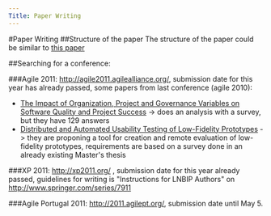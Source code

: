 ```yaml
---
Title: Paper Writing
---
```

#Paper Writing
##Structure of the paper
The structure of the paper could be similar to [this paper](/wiki/projects/bachelorsprojects/Agility/interestingpaper2)

##Searching for a conference: 

###Agile 2011: http://agile2011.agilealliance.org/, submission date for this year has already passed, some papers from last conference (agile 2010):

- [The Impact of Organization, Project and Governance Variables on Software Quality and Project Success](http://eprints.ecs.soton.ac.uk/21290/2/Governance_Survey_Analysis.pdf) -> does an analysis with a survey, but they have 129 answers
- [Distributed and Automated Usability Testing of Low-Fidelity Prototypes](http://ebe.cpsc.ucalgary.ca/uploads/Publications/loproto.pdf) -> they are proponing a tool for creation and remote evaluation of low-fidelity prototypes, requirements are based on a survey done in an already existing Master's thesis

###XP 2011: http://xp2011.org/ , submission date for this year already passed, guidelines for writing is "Instructions for LNBIP Authors" on http://www.springer.com/series/7911

###Agile Portugal 2011: http://2011.agilept.org/, submission date until May 5.
